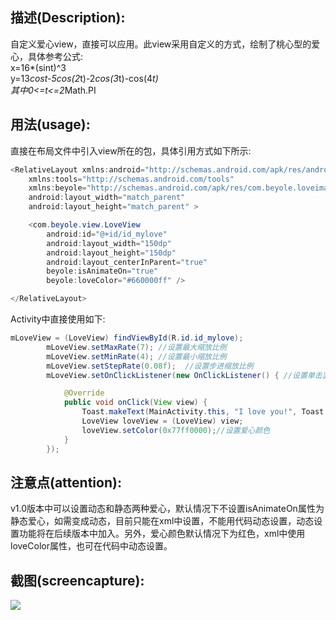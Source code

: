 ## 描述(Description):
自定义爱心view，直接可以应用。此view采用自定义的方式，绘制了桃心型的爱心，具体参考公式:<br>
x=16*(sint)^3<br>
y=13*cost-5cos(2*t)-2*cos(3*t)-cos(4*t)<br>
其中0<=t<=2*Math.PI
## 用法(usage):
直接在布局文件中引入view所在的包，具体引用方式如下所示:<br>
```Java
<RelativeLayout xmlns:android="http://schemas.android.com/apk/res/android"
    xmlns:tools="http://schemas.android.com/tools"
    xmlns:beyole="http://schemas.android.com/apk/res/com.beyole.loveimageview"
    android:layout_width="match_parent"
    android:layout_height="match_parent" >

    <com.beyole.view.LoveView
        android:id="@+id/id_mylove"
        android:layout_width="150dp"
        android:layout_height="150dp"
        android:layout_centerInParent="true"
        beyole:isAnimateOn="true"
        beyole:loveColor="#660000ff" />

</RelativeLayout>
```
Activity中直接使用如下:<br>
```Java
mLoveView = (LoveView) findViewById(R.id.id_mylove);
		mLoveView.setMaxRate(7); //设置最大缩放比例
		mLoveView.setMinRate(4); //设置最小缩放比例
		mLoveView.setStepRate(0.08f);  //设置步进缩放比例
		mLoveView.setOnClickListener(new OnClickListener() { //设置单击监听器

			@Override
			public void onClick(View view) {
				Toast.makeText(MainActivity.this, "I love you!", Toast.LENGTH_LONG).show();
				LoveView loveView = (LoveView) view;
				loveView.setColor(0x77ff0000);//设置爱心颜色
			}
		});
```
## 注意点(attention):
v1.0版本中可以设置动态和静态两种爱心，默认情况下不设置isAnimateOn属性为静态爱心，如需变成动态，目前只能在xml中设置，不能用代码动态设置，动态设置功能将在后续版本中加入。另外，爱心颜色默认情况下为红色，xml中使用loveColor属性，也可在代码中动态设置。
## 截图(screencapture):
![](https://github.com/guodongxiaren/ImageCache/raw/master/Logo/foryou.gif)  
